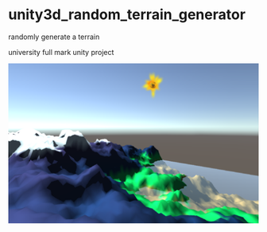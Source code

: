 # unity3d_random_terrain_generator

randomly generate a terrain


university full mark unity project

![alt text](https://github.com/yuntaow/unity3d_random_terrain_generator/blob/master/screenshot.png)
